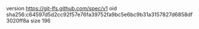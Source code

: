 version https://git-lfs.github.com/spec/v1
oid sha256:c64597d5d2cc92f57e76fa39752fa9bc5e6bc9b31a3157827d6858df3020ff8a
size 196
